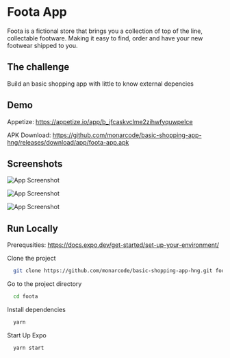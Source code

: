 
# Foota App

Foota is a fictional store that brings you a collection of top of the line, collectable footware. Making it easy to find, order and have your new footwear shipped to you.

## The challenge

Build an basic shopping app with little to know external depencies


## Demo

Appetize: https://appetize.io/app/b_jfcaskvclme2zihwfyquwpelce

APK Download: https://github.com/monarcode/basic-shopping-app-hng/releases/download/app/foota-app.apk


## Screenshots

![App Screenshot](https://res.cloudinary.com/dv2cnuyyq/image/upload/v1720050744/okk87p3kwwalf1ruz2ll.png)

![App Screenshot](https://res.cloudinary.com/dv2cnuyyq/image/upload/v1720050744/yz3liqtqr4h7hgd65i5h.png)

![App Screenshot](https://res.cloudinary.com/dv2cnuyyq/image/upload/v1720051150/v5fxx9izyqssyeporduk.png)


## Run Locally

Prerequsities: https://docs.expo.dev/get-started/set-up-your-environment/

Clone the project

```bash
  git clone https://github.com/monarcode/basic-shopping-app-hng.git foota
```

Go to the project directory

```bash
  cd foota
```

Install dependencies

```bash
  yarn
```

Start Up Expo

```bash
  yarn start
```

